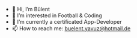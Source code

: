 - 👋 Hi, I’m Bülent
- 👀 I’m interested in Football & Coding
- 🌱 I’m currently a certificated App-Developer 
- 📫 How to reach me: buelent.yavuz@hotmail.de


